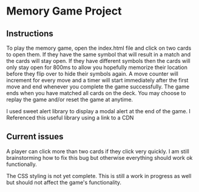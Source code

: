 # Memory Game Project

## Instructions

To play the memory game, open the index.html file and click on two cards to open them. If they have the same symbol that will result in a match and the cards will stay open. If they have different symbols then the cards will only stay open for 800ms to allow you hopefully memorize their location before they flip over to hide their symbols again. A move counter will increment for every move and a timer will start immediately after the first move and end whenever you complete the game successfully. The game ends when you have matched all cards on the deck. You may choose to replay the game and/or reset the game at anytime.

I used sweet alert library to display a modal alert at the end of the game. I Referenced this useful library using a link to a CDN 

## Current issues

A player can click more than two cards if they click very quickly. I am still brainstorming how to fix this bug but otherwise everything should work ok functionally.

The CSS styling is not yet complete. This is still a work in progress as well but should not affect the game's functionality.
